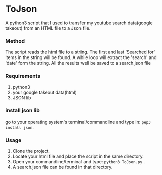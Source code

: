 # ToJson

A python3 script that I used to transfer my youtube search data(google takeout) from an HTML file to a Json file.

### Method

The script reads the html file to a string.
The first and last 'Searched for' items in the string will be found.
A while loop will extract the 'search' and 'date' form the string.
All the results well be saved to a search.json file

### Requirements

1. python3
2. your google takeout data(html)
3. JSON lib

### install json lib

go to your operating system's terminal/commandline and type in: `pep3 install json`.

### Usage

1. Clone the project.
2. Locate your html file and place the script in the same directory.
3. Open your commandline/terminal and type: `python3 ToJson.py` .
4. A search.json file can be found in that directory.
